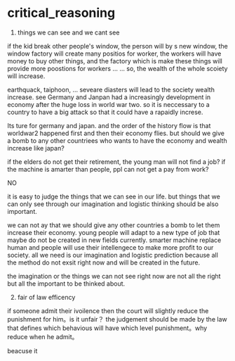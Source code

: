 # critical_reasoning

1. things we can see and we cant see 

if the kid break other people's window, the person will by s new window, the window factory will create many positios for worker, the workers will have money to buy other things, and the factory which is make these things will provide more poostions for workers ... ... so, the wealth of the whole scoiety will increase.

earthquack, taiphoon, ... seveare diasters will lead to the society wealth increase.
see Germany and Janpan had a increasingly development in economy after the huge loss in world war two. so it is neccessary to a country to have a big attack so that it could have a rapaidly increse.

Its ture for germany and japan. and the order of the history flow is that worldwar2 happened first and then their economy flies. but should we give a bomb to any other countriees who wants to have the economy and wealth increase like japan?

if the elders do not get their retirement, the young man will not find a job? 
if the machine is amarter than people, ppl can not get a pay from work?

NO

it is easy to judge the things that we can see in our life. but things that we can only see through our imagination and logistic thinking should be also important.

we can not ay that we should give any other countries a bomb to let them increase their economy. young people will adapt to a new type of job that maybe do not be created in new fields currently. smarter machine replace human and people will use their intellengece to make more profit to our society. all we need is our imagination and logistic prediction because all the method do not exsit right now and will be created in the future.

the imagination or the things we can not see right now are not all the right but all the important to be thinked about.

2. fair of law efficency

if someone admit their ivoilence then the court will slightly reduce the punishment for him。is it unfair？ the judgement should be made by the law that defines which behavious will have which level punishment。why reduce when he admit。

beacuse it 
